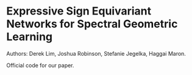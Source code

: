 # Expressive Sign Equivariant Networks for Spectral Geometric Learning

Authors: Derek Lim, Joshua Robinson, Stefanie Jegelka, Haggai Maron.

Official code for our paper.
